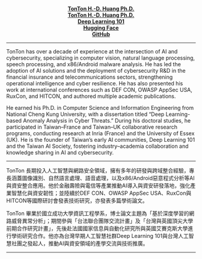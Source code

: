 <p align="center">
  <strong><a href="https://www.twman.org" target="_blank">TonTon H.-D. Huang Ph.D.</a></strong><br>
  <strong><a href="https://twman.org" target="_blank">TonTon H.-D. Huang Ph.D.</a></strong><br>
  <strong><a href="https://deep-learning-101.github.io/" target="_blank">Deep Learning 101</a></strong><br>
  <strong><a href="https://huggingface.co/DeepLearning101" target="_blank">Hugging Face</a></strong><br>
  <strong><a href="https://github.com/Deep-Learning-101" target="_blank">GitHub</a></strong><br>
</p>

---

TonTon has over a decade of experience at the intersection of AI and cybersecurity, specializing in computer vision, natural language processing, speech processing, and x86/Android malware analysis. He has led the adoption of AI solutions and the deployment of cybersecurity R&D in the financial insurance and telecommunications sectors, strengthening operational intelligence and cyber resilience. He has also presented his work at international conferences such as DEF CON, OWASP AppSec USA, RuxCon, and HITCON, and authored multiple academic publications.

He earned his Ph.D. in Computer Science and Information Engineering from National Cheng Kung University, with a dissertation titled “Deep Learning-based Anomaly Analysis in Cyber Threats.” During his doctoral studies, he participated in Taiwan–France and Taiwan–UK collaborative research programs, conducting research at Inria (France) and the University of Essex (UK). He is the founder of Taiwan’s early AI communities, Deep Learning 101 and the Taiwan AI Society, fostering industry–academia collaboration and knowledge sharing in AI and cybersecurity.

---

TonTon 長期投入人工智慧與網路安全領域，擁有多年的研發與跨域整合經驗，專長涵蓋圖像識別、自然語言處理、語音處理，以及x86/Android惡意程式分析等AI與資安整合應用。他於金融壽險與電信等產業推動AI導入與資安研發落地，強化產業智慧化與資安韌性；並陸續於DEF CON、OWASP AppSec USA、RuxCon與HITCON等國際研討會發表技術研究，亦發表多篇學術論文。

TonTon 畢業於國立成功大學資訊工程學系，博士論文主題為「基於深度學習的網路威脅異常分析」；期間參與「台法聯合團隊交流計畫」及「台灣與英國頂尖大學前期合作研究計畫」，先後赴法國國家信息與自動化研究所與英國艾賽克斯大學進行學術研究合作。他亦為台灣早期人工智慧社群Deep Learning 101與台灣人工智慧社團之發起人，推動AI與資安領域的產學交流與技術推廣。

---

